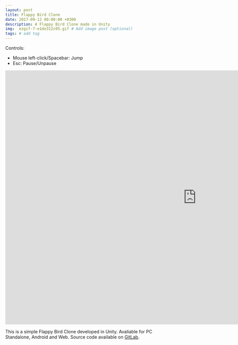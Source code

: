 ```yaml
---
layout: post
title: Flappy Bird Clone
date: 2017-09-12 00:00:00 +0300
description: A Flappy Bird Clone made in Unity
img:  ezgif-7-e1de312c05.gif # Add image post (optional)
tags: # add tag
---
```


Controls:
- Mouse left-click/Spacebar: Jump
- Esc: Pause/Unpause
<p align="center">
  <div>
    <iframe id="flappyBird"
        width="1200"
        height="800"
        frameBorder="0"
        src="https://julia-melgare.github.io/flappy-bird-clone-demo">
    </iframe>
  </div>  
</p>

This is a simple Flappy Bird Clone developed in Unity. Avaliable for PC Standalone, Android and Web.
Source code available on [GitLab](https://gitlab.com/Julia-Melgare/flappybirdclone).
